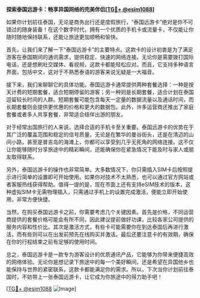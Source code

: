 **探索泰国远游卡：畅享异国网络的完美伴侣[[TG💪+ @esim1088](https://t.me/s/esim1088)]**

如果你计划前往泰国，无论是商务出行还是度假旅行，“泰国远游卡”绝对是你不可错过的随身装备！在这个数字时代，拥有一个优质的手机卡或流量卡，不仅能让你随时随地保持联系，还能让旅途更加顺畅和愉快。

首先，让我们来了解一下“泰国远游卡”的主要特点。这款卡的设计初衷是为了满足游客在泰国期间的通讯需求，提供稳定、快速的网络连接。无论你是需要拨打国际电话，还是想刷社交媒体、看视频，这款卡都能轻松应对。而且，它支持多种语言界面，包括中文，这对于不熟悉泰语的游客来说无疑是一大福音。

接下来，我们来聊聊它的具体功能。泰国远游卡通常提供两种套餐选择：一种是按天计费的短期套餐，适合短期停留的游客；另一种则是长期套餐，适合计划在泰国逗留较长时间的人群。短期套餐可能包含每天一定量的数据流量以及通话时间，而长期套餐则会提供更优惠的价格和更大的数据包。此外，许多运营商还推出了家庭套餐或者多人共享套餐，非常适合结伴出游的朋友。

对于经常出国旅行的人来说，选择合适的手机卡至关重要。泰国远游卡的优势在于其广泛的覆盖范围和稳定的信号质量。无论是在繁华的曼谷街头，还是在清迈的山间小路，甚至是普吉岛的海滩上，你都可以享受到几乎无死角的网络连接。这不仅让你能够随时分享旅途中的精彩瞬间，还能确保你在紧急情况下能及时与家人或朋友取得联系。

另外，泰国远游卡的操作也非常简单。大多数情况下，你只需插入SIM卡后按照提示进行简单的设置即可开始使用。如果你对技术不太熟悉，也可以通过官方网站或者客服热线获得帮助。值得一提的是，现在市面上还有支持eSIM技术的版本，这种虚拟SIM卡无需物理插入，只需通过手机上的设置完成激活，便能立即开始使用，非常方便快捷。

当然，在购买泰国远游卡之前，你需要考虑几个关键因素。首先是价格，不同运营商提供的套餐价格可能会有所不同，因此建议提前做好功课，比较各家公司提供的服务内容和性价比。其次是激活方式，有些卡可能需要你在到达泰国后再进行激活，而有些则可以在出发前预先在线购买并激活。最后还要注意卡的有效期，确保在你的行程结束之前有足够的使用时间。

总之，泰国远游卡是一款专为游客设计的优质通讯产品，它能够为你带来便捷高效的网络体验。无论你是想记录下旅途中的每一个美好瞬间，还是希望在异国他乡也能保持与世界的紧密联系，这款卡都能满足你的需求。所以，下次当你计划前往泰国时，不妨带上一张泰国远游卡，让它成为你旅途中的得力助手吧！

[[TG💪+ @esim1088](https://t.me/s/esim1088) ![Image](https://i.postimg.cc/4NQfJmqS/Snipaste-2025-05-13-00-14-12.png)]
